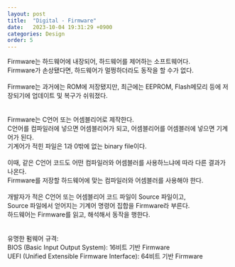 ```yaml
---
layout: post
title:  "Digital - Firmware"
date:   2023-10-04 19:31:29 +0900
categories: Design
order: 5
---
```


Firmware는 하드웨어에 내장되어, 하드웨어를 제어하는 소프트웨어다.<br>
Firmware가 손상됐다면, 하드웨어가 멀쩡하더라도 동작을 할 수가 없다.<br>
<br>
Firmware는 과거에는 ROM에 저장됐지만, 최근에는 EEPROM, Flash메모리 등에 저장되기에 업데이트 및 복구가 쉬워졌다.<br>
<br>
<br>
Firmware는 C언어 또는 어셈블리어로 제작한다.<br>
C언어를 컴파일러에 넣으면 어셈블리어가 되고, 어셈블리어를 어셈블러에 넣으면 기계어가 된다.<br>
기계어가 적힌 파일은 1과 0밖에 없는 binary file이다.<br>
<br>
이때, 같은 C언어 코드도 어떤 컴파일러와 어셈블러를 사용하느냐에 따라 다른 결과가 나온다.<br>
Firmware를 저장할 하드웨어에 맞는 컴파일러와 어셈블러를 사용해야 한다.<br>
<br>
개발자가 적은 C언어 또는 어셈블리어 코드 파일이 Source 파일이고,<br>
Source 파일에서 얻어지는 기계어 명령어 집합을 Firmware라 부른다.<br>
하드웨어는 Firmware를 읽고, 해석해서 동작을 행한다.<br>
<br>
<br>
유명한 펌웨어 규격:<br>
BIOS (Basic Input Output System): 16비트 기반 Firmware<br>
UEFI (Unified Extensible Firmware Interface): 64비트 기반 Firmware<br>